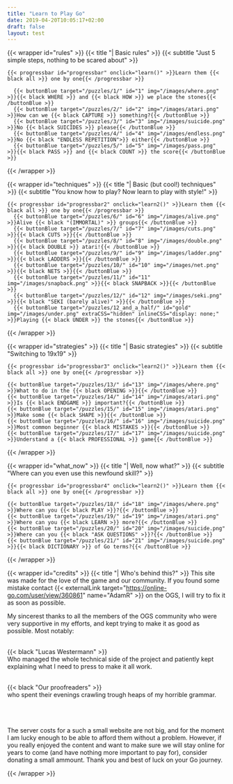 ```yaml
---
title: "Learn to Play Go"
date: 2019-04-20T10:05:17+02:00
draft: false
layout: test
---
```


<!-- NAVBAR -->

<!-- END OF NAVBAR -->





<!-- BASIC RULES -->
  {{< wrapper id="rules" >}}
    {{< title "| Basic rules" >}}
    {{< subtitle "Just 5 simple steps, nothing to be scared about" >}}

    {{< progressbar id="progressbar" onclick="learn()" >}}Learn them {{< black all >}} one by one{{< /progressbar >}}

      {{< buttonBlue target="/puzzles/1/" id="1" img="/images/where.png" >}}{{< black WHERE >}} and {{< black HOW >}} we place the stones{{< /buttonBlue >}}
      {{< buttonBlue target="/puzzles/2/" id="2" img="/images/atari.png" >}}How can we {{< black CAPTURE >}} something?{{< /buttonBlue >}}
      {{< buttonBlue target="/puzzles/3/" id="3" img="/images/suicide.png" >}}No {{< black SUICIDES >}} please{{< /buttonBlue >}}
      {{< buttonBlue target="/puzzles/4/" id="4" img="/images/endless.png" >}}No {{< black "ENDLESS REPETITION">}} either{{< /buttonBlue >}}
      {{< buttonBlue target="/puzzles/5/" id="5" img="/images/pass.png" >}}{{< black PASS >}} and {{< black COUNT >}} the score{{< /buttonBlue >}}
  {{< /wrapper >}}
<!-- END OF BASIC RULES -->


<!-- BASIC TECHNIQUES -->
  {{< wrapper id="techniques" >}}
    {{< title "| Basic (but cool!) techniques" >}}
    {{< subtitle "You know how to play? Now learn to play with style!" >}}

    {{< progressbar id="progressbar2" onclick="learn2()" >}}Learn them {{< black all >}} one by one{{< /progressbar >}}    
      {{< buttonBlue target="/puzzles/6/" id="6" img="/images/alive.png" >}}Alive {{< black "(IMMORTAL)" >}} groups{{< /buttonBlue >}}
      {{< buttonBlue target="/puzzles/7/" id="7" img="/images/cuts.png" >}}{{< black CUTS >}}{{< /buttonBlue >}}
      {{< buttonBlue target="/puzzles/8/" id="8" img="/images/double.png" >}}{{< black DOUBLE >}} atari!{{< /buttonBlue >}}
      {{< buttonBlue target="/puzzles/9/" id="9" img="/images/ladder.png" >}}{{< black LADDERS >}}{{< /buttonBlue >}}
      {{< buttonBlue target="/puzzles/10/" id="10" img="/images/net.png" >}}{{< black NETS >}}{{< /buttonBlue >}}
      {{< buttonBlue target="/puzzles/11/" id="11" img="/images/snapback.png" >}}{{< black SNAPBACK >}}{{< /buttonBlue >}}
      {{< buttonBlue target="/puzzles/12/" id="12" img="/images/seki.png" >}}{{< black "SEKI (barely alive)" >}}{{< /buttonBlue >}}
      {{< buttonBlue target="/puzzles/12_and_a_half/" id="gold" img="/images/under.png" extraCSS="hidden" inlineCSS="display: none;" >}}Playing {{< black UNDER >}} the stones{{< /buttonBlue >}}
  {{< /wrapper >}}
<!-- END OF BASIC TECHNIQUES -->

<!-- BASIC STRATEGIES -->
  {{< wrapper id="strategies" >}}
    {{< title "| Basic strategies" >}}
    {{< subtitle "Switching to 19x19" >}}

    {{< progressbar id="progressbar3" onclick="learn2()" >}}Learn them {{< black all >}} one by one{{< /progressbar >}}

    {{< buttonBlue target="/puzzles/13/" id="13" img="/images/where.png" >}}What to do in the {{< black OPENING >}}{{< /buttonBlue >}}
    {{< buttonBlue target="/puzzles/14/" id="14" img="/images/atari.png" >}}Is {{< black ENDGAME >}} important?{{< /buttonBlue >}}
    {{< buttonBlue target="/puzzles/15/" id="15" img="/images/atari.png" >}}Make some {{< black SHAPE >}}{{< /buttonBlue >}}
    {{< buttonBlue target="/puzzles/16/" id="16" img="/images/suicide.png" >}}Most common beginner {{< black MISTAKES >}}{{< /buttonBlue >}}
    {{< buttonBlue target="/puzzles/17/" id="17" img="/images/suicide.png" >}}Understand a {{< black PROFESSIONAL >}} game{{< /buttonBlue >}}
      
  {{< /wrapper >}}
<!-- END OF BASIC STRATEGIES -->


<!-- WHAT NOW? -->
  {{< wrapper id="what_now" >}}
    {{< title "| Well, now what?" >}}
    {{< subtitle "Where can you even use this newfound skill?" >}}

    {{< progressbar id="progressbar4" onclick="learn2()" >}}Learn them {{< black all >}} one by one{{< /progressbar >}}  

    {{< buttonBlue target="/puzzles/18/" id="18" img="/images/where.png" >}}Where can you {{< black PLAY >}}?{{< /buttonBlue >}}
    {{< buttonBlue target="/puzzles/19/" id="19" img="/images/atari.png" >}}Where can you {{< black LEARN >}} more?{{< /buttonBlue >}}
    {{< buttonBlue target="/puzzles/20/" id="20" img="/images/suicide.png" >}}Where can you {{< black "ASK QUESTIONS" >}}?{{< /buttonBlue >}}
    {{< buttonBlue target="/puzzles/21/" id="21" img="/images/suicide.png" >}}{{< black DICTIONARY >}} of Go terms?{{< /buttonBlue >}}
      
  {{< /wrapper >}}
  
  
<!-- WHAT NOW? -->
  {{< wrapper id="credits" >}}
      {{< title "| Who's behind this?" >}}
  This site was made for the love of the game and our community. If you found some mistake contact {{< externalLink target="https://online-go.com/user/view/360861" name="AdamR" >}} on the OGS, I will try to fix it as soon as possible.

My sincerest thanks to all the members of the OGS community who were very supportive in my efforts, and kept trying to make it as good as possible. Most notably:<br><br> 

{{< black "Lucas Westermann" >}}<br>
Who managed the whole technical side of the project and patiently kept explaining what I need to press to make it all work.<br><br>

{{< black "Our proofreaders" >}}<br> who spent their evenings crawling trough heaps of my horrible grammar.

<br><br><br>
The server costs for a such a small website are not big, and for the moment I am lucky enough to be able to afford them without a problem. However, if you really enjoyed the content and want to make sure we will stay online for years to come (and have nothing more important to pay for), consider donating a small ammount. Thank you and best of luck on your Go journey.    
  
  
  {{< /wrapper >}}  
